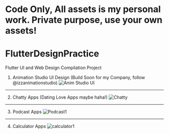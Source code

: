 # Code Only, All assets is my personal work. Private purpose, use your own assets!

# FlutterDesignPractice
Flutter UI and Web Design Compilation Project
1. Animation Studio UI Design (Build Soon for my Company, follow @izzanimationstudio)
![Anim Studio UI](https://user-images.githubusercontent.com/103131773/180998174-45d3b2f4-5734-42a6-914d-c8521e32f3af.png)

_____________________________________________________________

2. Chatty Apps (Dating Love Apps maybe haha!)
![Chatty](https://user-images.githubusercontent.com/103131773/180998492-f7cbff20-2444-48c7-a624-a5787c262c19.png)

_____________________________________________________________

3. Podcast Apps
![Podcast1](https://user-images.githubusercontent.com/103131773/187646277-870cf8f9-0e6b-4770-925c-63e26e431bb0.png)
_____________________________________________________________
4. Calculator Apps
![calculator1](https://user-images.githubusercontent.com/103131773/191177629-03e24f7b-0b7b-4877-b0e3-6372ba1f4b2b.png)

